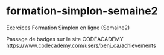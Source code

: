 # formation-simplon-semaine2
Exercices Formation Simplon en ligne (Semaine2)

Passage de badges sur le site CODEACADEMY
https://www.codecademy.com/users/benj_ca/achievements
